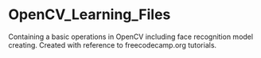 # OpenCV_Learning_Files
Containing a basic operations in OpenCV including face recognition model creating. Created with reference to freecodecamp.org tutorials.
